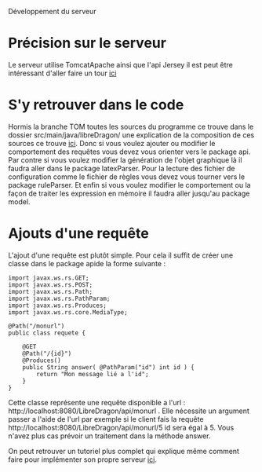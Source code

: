 Développement du serveur

# Précision sur le serveur

Le serveur utilise TomcatApache ainsi que l'api Jersey il est peut être intéressant d'aller faire un tour [ici](http://tomcat.apache.org/tomcat-7.0-doc/index.html) 

# S'y retrouver dans le code

Hormis la branche TOM toutes les sources du programme ce trouve dans le dossier src/main/java/libreDragon/
une explication de la composition de ces sources ce trouve [ici](https://github.com/huacayacauh/LatexDragon/wiki/Architecture-du-serveur). 
Donc si vous voulez ajouter ou modifier le comportement des requêtes vous devez vous orienter vers le package api. Par contre si vous voulez modifier la génération de l'objet graphique là il faudra aller dans le package latexParser. Pour la lecture des fichier de configuration comme le fichier de règles vous devez vous tourner vers le package ruleParser. Et enfin si vous voulez modifier le comportement ou la façon de traiter les expression en mémoire il faudra aller jusqu'au package model.

# Ajouts d'une requête 

L'ajout d'une requête est plutôt simple. Pour cela il suffit de créer une classe dans le package apide la forme suivante : 

````
import javax.ws.rs.GET;
import javax.ws.rs.POST;
import javax.ws.rs.Path;
import javax.ws.rs.PathParam;
import javax.ws.rs.Produces;
import javax.ws.rs.core.MediaType;

@Path("/monurl")
public class requete {

    @GET
    @Path("/{id}")
    @Produces()
    public String answer( @PathParam("id") int id ) {
        return "Mon message lié a l'id";
    }    
}
````
Cette classe représente une requête disponible a l'url : http://localhost:8080/LibreDragon/api/monurl . Elle nécessite un argument passer a l'aide de l'url par exemple si le client fais la requête http://localhost:8080/LibreDragon/api/monurl/5 id sera égal à 5. Vous n'avez plus cas prévoir un traitement dans la méthode answer. 

On peut retrouver un tutoriel plus complet qui explique même comment faire pour implémenter son propre serveur [ici](http://www.supinfo.com/articles/single/1498-creer-une-api-java-avec-jersey-jackson).
